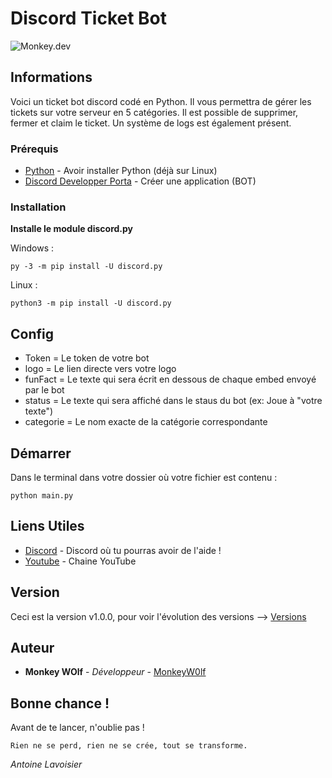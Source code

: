 # Discord Ticket Bot
![Monkey.dev](https://i.postimg.cc/SQwRB4Yn/monkey-dev.png)

## Informations

Voici un ticket bot discord codé en Python. Il vous permettra de gérer les tickets sur votre serveur en 5 catégories. Il est possible de supprimer, fermer et claim le ticket. Un système de logs est également présent.

### Prérequis

* [Python](https://www.python.org) - Avoir installer Python (déjà sur Linux)
* [Discord Developper Porta](https://discord.com/developers/applications) - Créer une application (BOT)

### Installation

__Installe le module discord.py__

Windows :
```
py -3 -m pip install -U discord.py
```

Linux :
```
python3 -m pip install -U discord.py
```

## Config

* Token = Le token de votre bot
* logo = Le lien directe vers votre logo
* funFact = Le texte qui sera écrit en dessous de chaque embed envoyé par le bot
* status = Le texte qui sera affiché dans le staus du bot (ex: Joue à "votre texte")
* categorie = Le nom exacte de la catégorie correspondante


## Démarrer

Dans le terminal dans votre dossier où votre fichier est contenu :
```
python main.py
```

## Liens Utiles

* [Discord](https://discord.gg/Pb5hMA4zkB) - Discord où tu pourras avoir de l'aide !
* [Youtube](https://www.youtube.com/@monkeywolf_rl) - Chaine YouTube

## Version

Ceci est la version v1.0.0, pour voir l'évolution des versions --> [Versions](https://raw.githubusercontent.com/MonkeyW0lf/Discord-Ticket-Bot/main/versions)

## Auteur

* **Monkey WOlf** - *Développeur* - [MonkeyW0lf](https://github.com/MonkeyW0lf)


## Bonne chance !

Avant de te lancer, n'oublie pas !

```
Rien ne se perd, rien ne se crée, tout se transforme.
```
*Antoine Lavoisier*
